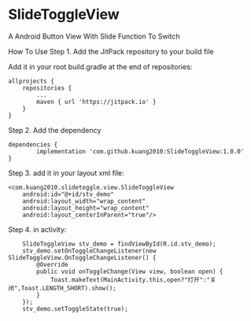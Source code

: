 # SlideToggleView
A Android Button View With Slide Function To Switch

How To Use
Step 1. Add the JitPack repository to your build file

Add it in your root build.gradle at the end of repositories:

	allprojects {
		repositories {
			...
			maven { url 'https://jitpack.io' }
		}
	}
  
  
Step 2. Add the dependency

	dependencies {
	        implementation 'com.github.kuang2010:SlideToggleView:1.0.0'
	}
  
  

Step 3. add it in your layout xml file:


    <com.kuang2010.slidetoggle.view.SlideToggleView
        android:id="@+id/stv_demo"
        android:layout_width="wrap_content"
        android:layout_height="wrap_content"
        android:layout_centerInParent="true"/>
        
        
        
Step 4.  in activity:

        SlideToggleView stv_demo = findViewById(R.id.stv_demo);
        stv_demo.setOnToggleChangeListener(new SlideToggleView.OnToggleChangeListener() {
            @Override
            public void onToggleChange(View view, boolean open) {
                Toast.makeText(MainActivity.this,open?"打开":"关闭",Toast.LENGTH_SHORT).show();
            }
        });
        stv_demo.setToggleState(true);
        
